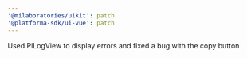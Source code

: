 ```yaml
---
'@milaboratories/uikit': patch
'@platforma-sdk/ui-vue': patch
---
```


Used PlLogView to display errors and fixed a bug with the copy button
